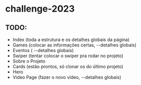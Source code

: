 ﻿# challenge-2023

## TODO: 

- Index (toda a estrutura e os detalhes globais da página)
- Games (colocar as informações certas, --detalhes globais)
- Eventos ( --detalhes globais)
- Swiper (tentar colocar o swiper pra rodar no projeto)
- Sobre o Projeto
- Cards (estão prontos, só clonar os do último projeto)
- Hero
- Video Page (fazer o novo video, --detalhes globais)
